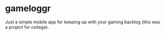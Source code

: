 # gameloggr
Just a simple mobile app for keeping up with your gaming backlog (this was a project for college).
